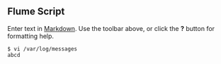 ## Flume Script

Enter text in [Markdown](http://daringfireball.net/projects/markdown/). Use the toolbar above, or click the **?** button for formatting help.

```
$ vi /var/log/messages
abcd
```

